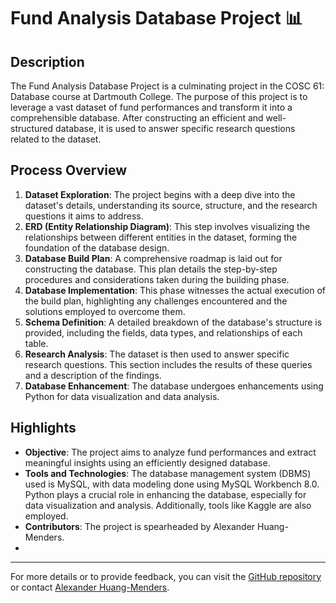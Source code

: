 # Fund Analysis Database Project 📊

## Description
The Fund Analysis Database Project is a culminating project in the COSC 61: Database course at Dartmouth College. The purpose of this project is to leverage a vast dataset of fund performances and transform it into a comprehensible database. After constructing an efficient and well-structured database, it is used to answer specific research questions related to the dataset.

## Process Overview
1. **Dataset Exploration**: The project begins with a deep dive into the dataset's details, understanding its source, structure, and the research questions it aims to address.
2. **ERD (Entity Relationship Diagram)**: This step involves visualizing the relationships between different entities in the dataset, forming the foundation of the database design.
3. **Database Build Plan**: A comprehensive roadmap is laid out for constructing the database. This plan details the step-by-step procedures and considerations taken during the building phase.
4. **Database Implementation**: This phase witnesses the actual execution of the build plan, highlighting any challenges encountered and the solutions employed to overcome them.
5. **Schema Definition**: A detailed breakdown of the database's structure is provided, including the fields, data types, and relationships of each table.
6. **Research Analysis**: The dataset is then used to answer specific research questions. This section includes the results of these queries and a description of the findings.
7. **Database Enhancement**: The database undergoes enhancements using Python for data visualization and data analysis.

## Highlights
- **Objective**: The project aims to analyze fund performances and extract meaningful insights using an efficiently designed database.
- **Tools and Technologies**: The database management system (DBMS) used is MySQL, with data modeling done using MySQL Workbench 8.0. Python plays a crucial role in enhancing the database, especially for data visualization and analysis. Additionally, tools like Kaggle are also employed.
- **Contributors**: The project is spearheaded by Alexander Huang-Menders.
- 
---

For more details or to provide feedback, you can visit the [GitHub repository](https://github.com/alexander-hm/CS61_Database_Project) or contact [Alexander Huang-Menders](mailto:alexander.huang-menders.25@dartmouth.edu).
